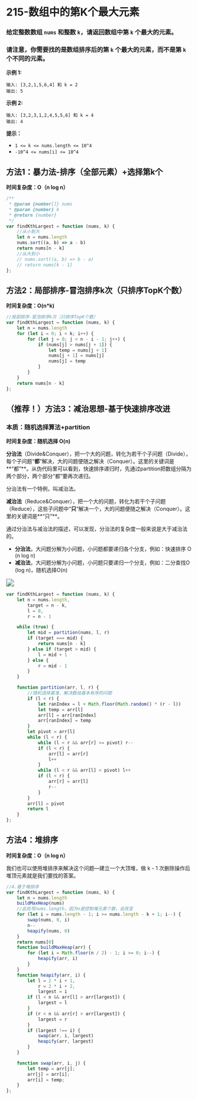 # 215-数组中的第K个最大元素

### 给定整数数组 `nums` 和整数 `k`，请返回数组中第 `k` 个最大的元素。

### 请注意，你需要找的是数组排序后的第 `k` 个最大的元素，而不是第 `k` 个不同的元素。

**示例 1:**

```
输入: [3,2,1,5,6,4] 和 k = 2
输出: 5
```

**示例 2:**

```
输入: [3,2,3,1,2,4,5,5,6] 和 k = 4
输出: 4
```

**提示：**

- `1 <= k <= nums.length <= 10^4`
- `-10^4 <= nums[i] <= 10^4`



## 方法1：暴力法-排序（全部元素）+选择第k个

**时间复杂度：O（n log n）**

```js
/**
 * @param {number[]} nums
 * @param {number} k
 * @return {number}
 */
var findKthLargest = function (nums, k) {
    //从小到大
    let n = nums.length
    nums.sort((a, b) => a - b)
    return nums[n - k]
    //从大到小
    // nums.sort((a, b) => b - a)
    // return nums[k - 1]
};
```



## 方法2：局部排序-冒泡排序k次（只排序TopK个数）

**时间复杂度：O(n*k)**

```js
//局部排序-冒泡排序k次（只排序TopK个数）
var findKthLargest = function (nums, k) {
    let n = nums.length
    for (let i = 0; i < k; i++) {
        for (let j = 0; j < n - i - 1; j++) {
            if (nums[j] > nums[j + 1]) {
                let temp = nums[j + 1]
                nums[j + 1] = nums[j]
                nums[j] = temp
            }
        }
    }
    return nums[n - k]
};
```



## （推荐！）方法3：减治思想-基于快速排序改进

### 本质：随机选择算法+partition

**时间复杂度：随机选择 O(n)**

**分治法**（Divide&Conquer），把一个大的问题，转化为若干个子问题（Divide），每个子问题“**都**”解决，大的问题便随之解决（Conquer）。这里的关键词是**“都”**。从伪代码里可以看到，快速排序递归时，先通过partition把数组分隔为两个部分，两个部分“都”要再次递归。

分治法有一个特例，叫减治法。

**减治法**（Reduce&Conquer），把一个大的问题，转化为若干个子问题（Reduce），这些子问题中“**只**”解决一个，大的问题便随之解决（Conquer）。这里的关键词是**“只”**。

通过分治法与减治法的描述，可以发现，分治法的复杂度一般来说是大于减治法的。

- **分治法**，大问题分解为小问题，小问题都要递归各个分支，例如：快速排序 O (n log n)
- **减治法**，大问题分解为小问题，小问题只要递归一个分支，例如：二分查找O (log n)，随机选择O(n)

<img src="img/减治-随机选择算法原理.jpg" style="zoom:130%;" />

```js
var findKthLargest = function (nums, k) {
    let n = nums.length,
        target = n - k,
        l = 0,
        r = n - 1

    while (true) {
        let mid = partition(nums, l, r)
        if (target === mid) {
            return nums[n - k]
        } else if (target > mid) {
            l = mid + 1
        } else {
            r = mid - 1
        }
    }

    function partition(arr, l, r) {
        //随机选择基准，解决数组基本有序的问题
        if (l < r) {
            let ranIndex = l + Math.floor(Math.random() * (r - l))
            let temp = arr[l]
            arr[l] = arr[ranIndex]
            arr[ranIndex] = temp
        }
        let pivot = arr[l]
        while (l < r) {
            while (l < r && arr[r] >= pivot) r--
            if (l < r) {
                arr[l] = arr[r]
                l++
            }
            while (l < r && arr[l] < pivot) l++
            if (l < r) {
                arr[r] = arr[l]
                r--
            }
        }
        arr[l] = pivot
        return l
    }
};
```



## 方法4：堆排序

**时间复杂度：O（n log n）**

我们也可以使用堆排序来解决这个问题—建立一个大顶堆，做 k - 1 次删除操作后堆顶元素就是我们要找的答案。

```js
//4.基于堆排序
var findKthLargest = function (nums, k) {
    let n = nums.length
    buildMaxHeap(nums)
    //此处写nums.length，因为n是控制堆元素个数，会改变
    for (let i = nums.length - 1; i >= nums.length - k + 1; i--) {
        swap(nums, 0, i)
        n--
        heapify(nums, 0)
    }
    return nums[0]
    function buildMaxHeap(arr) {
        for (let i = Math.floor(n / 2) - 1; i >= 0; i--) {
            heapify(arr, i)
        }
    }
    function heapify(arr, i) {
        let l = 2 * i + 1,
            r = 2 * i + 2,
            largest = i
        if (l < n && arr[l] > arr[largest]) {
            largest = l
        }
        if (r < n && arr[r] > arr[largest]) {
            largest = r
        }
        if (largest !== i) {
            swap(arr, i, largest)
            heapify(arr, largest)
        }
    }

    function swap(arr, i, j) {
        let temp = arr[j];
        arr[j] = arr[i];
        arr[i] = temp;
    }
};
```

